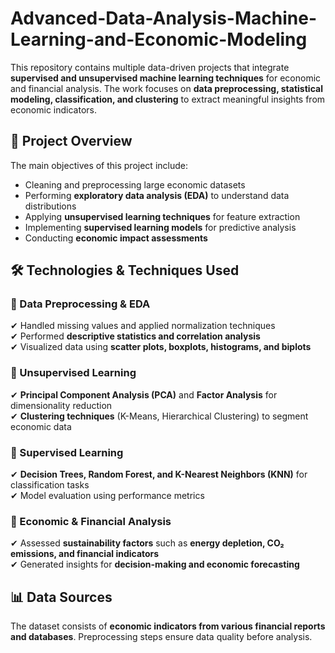 # Advanced-Data-Analysis-Machine-Learning-and-Economic-Modeling

This repository contains multiple data-driven projects that integrate **supervised and unsupervised machine learning techniques** for economic and financial analysis. The work focuses on **data preprocessing, statistical modeling, classification, and clustering** to extract meaningful insights from economic indicators.  

## 📌 Project Overview  
The main objectives of this project include:  
- Cleaning and preprocessing large economic datasets  
- Performing **exploratory data analysis (EDA)** to understand data distributions  
- Applying **unsupervised learning techniques** for feature extraction  
- Implementing **supervised learning models** for predictive analysis  
- Conducting **economic impact assessments**  

## 🛠 Technologies & Techniques Used  

### 🔹 Data Preprocessing & EDA  
✔ Handled missing values and applied normalization techniques  
✔ Performed **descriptive statistics and correlation analysis**  
✔ Visualized data using **scatter plots, boxplots, histograms, and biplots**  

### 🔹 Unsupervised Learning  
✔ **Principal Component Analysis (PCA)** and **Factor Analysis** for dimensionality reduction  
✔ **Clustering techniques** (K-Means, Hierarchical Clustering) to segment economic data  

### 🔹 Supervised Learning  
✔ **Decision Trees, Random Forest, and K-Nearest Neighbors (KNN)** for classification tasks  
✔ Model evaluation using performance metrics  

### 🔹 Economic & Financial Analysis  
✔ Assessed **sustainability factors** such as **energy depletion, CO₂ emissions, and financial indicators**  
✔ Generated insights for **decision-making and economic forecasting**  

## 📊 Data Sources  
The dataset consists of **economic indicators from various financial reports and databases**. Preprocessing steps ensure data quality before analysis.
